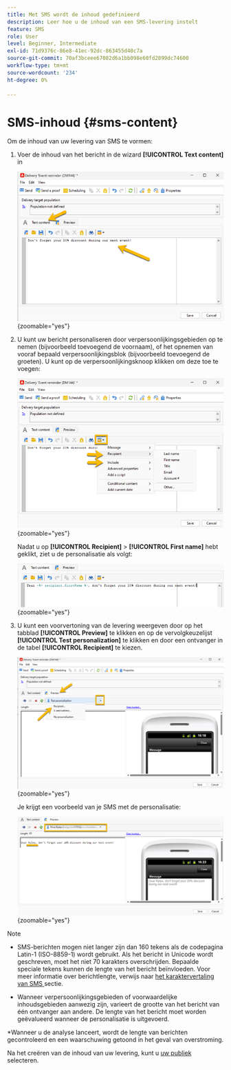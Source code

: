 ```yaml
---
title: Met SMS wordt de inhoud gedefinieerd
description: Leer hoe u de inhoud van een SMS-levering instelt
feature: SMS
role: User
level: Beginner, Intermediate
exl-id: 71d9376c-86e8-41ec-92dc-863455d40c7a
source-git-commit: 70af3bceee67082d6a1bb098e60fd2899dc74600
workflow-type: tm+mt
source-wordcount: '234'
ht-degree: 0%

---
```


# SMS-inhoud {#sms-content}

Om de inhoud van uw levering van SMS te vormen:

1. Voer de inhoud van het bericht in de wizard **[!UICONTROL Text content]** in

   ![](assets/sms_content.png){zoomable="yes"}

1. U kunt uw bericht personaliseren door verpersoonlijkingsgebieden op te nemen (bijvoorbeeld toevoegend de voornaam), of het opnemen van vooraf bepaald verpersoonlijkingsblok (bijvoorbeeld toevoegend de groeten). U kunt op de verpersoonlijkingsknoop klikken om deze toe te voegen:

   ![](assets/sms_perso.png){zoomable="yes"}

   Nadat u op **[!UICONTROL Recipient]** > **[!UICONTROL First name]** hebt geklikt, ziet u de personalisatie als volgt:

   ![](assets/sms_perso_recipient.png){zoomable="yes"}

1. U kunt een voorvertoning van de levering weergeven door op het tabblad **[!UICONTROL Preview]** te klikken en op de vervolgkeuzelijst **[!UICONTROL Test personalization]** te klikken en door een ontvanger in de tabel **[!UICONTROL Recipient]** te kiezen.

   ![](assets/sms_preview.png){zoomable="yes"}

   Je krijgt een voorbeeld van je SMS met de personalisatie:

   ![](assets/sms_preview_phone.png){zoomable="yes"}

>[!NOTE]
>
>* SMS-berichten mogen niet langer zijn dan 160 tekens als de codepagina Latin-1 (ISO-8859-1) wordt gebruikt. Als het bericht in Unicode wordt geschreven, moet het niet 70 karakters overschrijden. Bepaalde speciale tekens kunnen de lengte van het bericht beïnvloeden. Voor meer informatie over berichtlengte, verwijs naar [ het karaktervertaling van SMS ](smpp-external-account.md#smpp-channel-settings) sectie.
>
>* Wanneer verpersoonlijkingsgebieden of voorwaardelijke inhoudsgebieden aanwezig zijn, varieert de grootte van het bericht van één ontvanger aan andere. De lengte van het bericht moet worden geëvalueerd wanneer de personalisatie is uitgevoerd.
>
>*Wanneer u de analyse lanceert, wordt de lengte van berichten gecontroleerd en een waarschuwing getoond in het geval van overstroming.

Na het creëren van de inhoud van uw levering, kunt u [ uw publiek ](sms-audience.md) selecteren.
